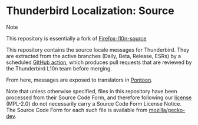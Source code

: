 # Thunderbird Localization: Source

> [!NOTE]
> This repository is essentially a fork of [Firefox-l10n-source](https://github.com/mozilla-l10n/firefox-l10n-source)

This repository contains the source locale messages for Thunderbird.
They are extracted from the active branches (Daily, Beta, Release, ESRs)
by a scheduled [GitHub action](./.github/workflows/update.yml),
which produces pull requests that are reviewed by the Thunderbird L10n team before merging.

From here, messages are exposed to translators in [Pontoon](https://pontoon.mozilla.org/).

Note that unless otherwise specified,
files in this repository have been processed from their Source Code Form,
and therefore following our [license](./LICENSE) (MPL-2.0)
do not necessarily carry a Source Code Form License Notice.
The Source Code Form for each such file is available from [mozilla/gecko-dev](https://github.com/mozilla/gecko-dev).
